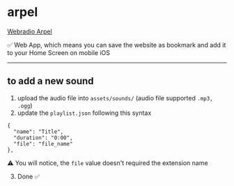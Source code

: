 # arpel

[Webradio Arpel](https://thomas2clo.github.io/arpel/)

✅ Web App, which means you can save the website as bookmark and add it to your Home Screen on mobile iOS



---



## to add a new sound

1. upload the audio file into `assets/sounds/` (audio file supported `.mp3, .ogg`)
2. update the `playlist.json` following this syntax
```
{
  "name": "Title",
  "duration": "0:00",
  "file": "file_name"
},
```
⚠️ You will notice, the `file` value doesn't required the extension name

3. Done ✅
